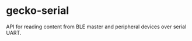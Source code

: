 gecko-serial
============


API for reading content from BLE master and peripheral devices over serial UART.


